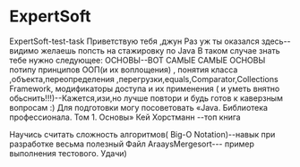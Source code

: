 # ExpertSoft
ExpertSoft-test-task
Приветствую тебя ,джун
Раз уж ты оказался здесь--видимо желаешь попсть на стажировку по Java
В таком случае знать тебе нужно следующее: ОСНОВЫ--ВОТ САМЫЕ САМЫЕ ОСНОВЫ потипу принципов ООП(и их воплощения) ,
понятия класса ,объекта,переопределения ,перегрузки,equals,Сomparator,Collections Framework,
модификаторы доступа и их применения ( и уметь внятно обьснить!!!)--Кажется,изи,но лучше повтори и будь готов к каверзным вопросам :)
Для подготовки могу посоветовать  «Java. Библиотека профессионала. Том 1. Основы» Кей Хорстманн --топ книга

Научись считать сложность алгоритмов( Big-O Notation)--навык при разработке  весьма полезный
Файл AraaysMergesort--- пример выполнения тестового.
Удачи)
